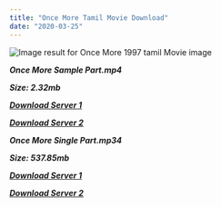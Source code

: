 ```yaml
---
title: "Once More Tamil Movie Download"
date: "2020-03-25"
---
```


![Image result for Once More 1997 tamil Movie image](https://upload.wikimedia.org/wikipedia/en/thumb/2/25/Once_more_tamil_movie_poster.jpg/220px-Once_more_tamil_movie_poster.jpg)

**_Once More Sample Part.mp4_**

**_Size: 2.32mb_**

**_[Download Server 1](http://b6.wetransfer.vip/files/{6f622526c29ee360cda5b2e87a916054ceacd5b4cb5e41dd1b031440e2d63f02}20Actor{6f622526c29ee360cda5b2e87a916054ceacd5b4cb5e41dd1b031440e2d63f02}20Hits{6f622526c29ee360cda5b2e87a916054ceacd5b4cb5e41dd1b031440e2d63f02}20Collection/Vijay{6f622526c29ee360cda5b2e87a916054ceacd5b4cb5e41dd1b031440e2d63f02}20{6f622526c29ee360cda5b2e87a916054ceacd5b4cb5e41dd1b031440e2d63f02}20Movies{6f622526c29ee360cda5b2e87a916054ceacd5b4cb5e41dd1b031440e2d63f02}20Collection/Once{6f622526c29ee360cda5b2e87a916054ceacd5b4cb5e41dd1b031440e2d63f02}20More{6f622526c29ee360cda5b2e87a916054ceacd5b4cb5e41dd1b031440e2d63f02}20(1997)/Once{6f622526c29ee360cda5b2e87a916054ceacd5b4cb5e41dd1b031440e2d63f02}20More{6f622526c29ee360cda5b2e87a916054ceacd5b4cb5e41dd1b031440e2d63f02}20Mp4{6f622526c29ee360cda5b2e87a916054ceacd5b4cb5e41dd1b031440e2d63f02}20HD/Once{6f622526c29ee360cda5b2e87a916054ceacd5b4cb5e41dd1b031440e2d63f02}20More{6f622526c29ee360cda5b2e87a916054ceacd5b4cb5e41dd1b031440e2d63f02}20HD{6f622526c29ee360cda5b2e87a916054ceacd5b4cb5e41dd1b031440e2d63f02}20Sample.mp4)_**

**_[Download Server 2](http://b6.wetransfer.vip/files/{6f622526c29ee360cda5b2e87a916054ceacd5b4cb5e41dd1b031440e2d63f02}20Actor{6f622526c29ee360cda5b2e87a916054ceacd5b4cb5e41dd1b031440e2d63f02}20Hits{6f622526c29ee360cda5b2e87a916054ceacd5b4cb5e41dd1b031440e2d63f02}20Collection/Vijay{6f622526c29ee360cda5b2e87a916054ceacd5b4cb5e41dd1b031440e2d63f02}20{6f622526c29ee360cda5b2e87a916054ceacd5b4cb5e41dd1b031440e2d63f02}20Movies{6f622526c29ee360cda5b2e87a916054ceacd5b4cb5e41dd1b031440e2d63f02}20Collection/Once{6f622526c29ee360cda5b2e87a916054ceacd5b4cb5e41dd1b031440e2d63f02}20More{6f622526c29ee360cda5b2e87a916054ceacd5b4cb5e41dd1b031440e2d63f02}20(1997)/Once{6f622526c29ee360cda5b2e87a916054ceacd5b4cb5e41dd1b031440e2d63f02}20More{6f622526c29ee360cda5b2e87a916054ceacd5b4cb5e41dd1b031440e2d63f02}20Mp4{6f622526c29ee360cda5b2e87a916054ceacd5b4cb5e41dd1b031440e2d63f02}20HD/Once{6f622526c29ee360cda5b2e87a916054ceacd5b4cb5e41dd1b031440e2d63f02}20More{6f622526c29ee360cda5b2e87a916054ceacd5b4cb5e41dd1b031440e2d63f02}20HD{6f622526c29ee360cda5b2e87a916054ceacd5b4cb5e41dd1b031440e2d63f02}20Sample.mp4)_**

**_Once More Single Part.mp34_**

**_Size: 537.85mb_**

[](https://www.blogger.com/blogger.g?blogID=703035187876059377)

**_[Download Server 1](http://b6.wetransfer.vip/files/{6f622526c29ee360cda5b2e87a916054ceacd5b4cb5e41dd1b031440e2d63f02}20Actor{6f622526c29ee360cda5b2e87a916054ceacd5b4cb5e41dd1b031440e2d63f02}20Hits{6f622526c29ee360cda5b2e87a916054ceacd5b4cb5e41dd1b031440e2d63f02}20Collection/Vijay{6f622526c29ee360cda5b2e87a916054ceacd5b4cb5e41dd1b031440e2d63f02}20{6f622526c29ee360cda5b2e87a916054ceacd5b4cb5e41dd1b031440e2d63f02}20Movies{6f622526c29ee360cda5b2e87a916054ceacd5b4cb5e41dd1b031440e2d63f02}20Collection/Once{6f622526c29ee360cda5b2e87a916054ceacd5b4cb5e41dd1b031440e2d63f02}20More{6f622526c29ee360cda5b2e87a916054ceacd5b4cb5e41dd1b031440e2d63f02}20(1997)/Once{6f622526c29ee360cda5b2e87a916054ceacd5b4cb5e41dd1b031440e2d63f02}20More{6f622526c29ee360cda5b2e87a916054ceacd5b4cb5e41dd1b031440e2d63f02}20Mp4{6f622526c29ee360cda5b2e87a916054ceacd5b4cb5e41dd1b031440e2d63f02}20HD/Once{6f622526c29ee360cda5b2e87a916054ceacd5b4cb5e41dd1b031440e2d63f02}20More{6f622526c29ee360cda5b2e87a916054ceacd5b4cb5e41dd1b031440e2d63f02}20HD.mp4)_**

**_[Download Server 2](http://b6.wetransfer.vip/files/{6f622526c29ee360cda5b2e87a916054ceacd5b4cb5e41dd1b031440e2d63f02}20Actor{6f622526c29ee360cda5b2e87a916054ceacd5b4cb5e41dd1b031440e2d63f02}20Hits{6f622526c29ee360cda5b2e87a916054ceacd5b4cb5e41dd1b031440e2d63f02}20Collection/Vijay{6f622526c29ee360cda5b2e87a916054ceacd5b4cb5e41dd1b031440e2d63f02}20{6f622526c29ee360cda5b2e87a916054ceacd5b4cb5e41dd1b031440e2d63f02}20Movies{6f622526c29ee360cda5b2e87a916054ceacd5b4cb5e41dd1b031440e2d63f02}20Collection/Once{6f622526c29ee360cda5b2e87a916054ceacd5b4cb5e41dd1b031440e2d63f02}20More{6f622526c29ee360cda5b2e87a916054ceacd5b4cb5e41dd1b031440e2d63f02}20(1997)/Once{6f622526c29ee360cda5b2e87a916054ceacd5b4cb5e41dd1b031440e2d63f02}20More{6f622526c29ee360cda5b2e87a916054ceacd5b4cb5e41dd1b031440e2d63f02}20Mp4{6f622526c29ee360cda5b2e87a916054ceacd5b4cb5e41dd1b031440e2d63f02}20HD/Once{6f622526c29ee360cda5b2e87a916054ceacd5b4cb5e41dd1b031440e2d63f02}20More{6f622526c29ee360cda5b2e87a916054ceacd5b4cb5e41dd1b031440e2d63f02}20HD.mp4)_**
